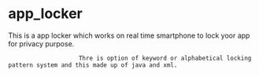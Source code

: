 # app_locker

This is a app locker which works on real time smartphone to lock yoor app for privacy purpose.

                        Thre is option of keyword or alphabetical locking pattern system and this made up of java and xml.
